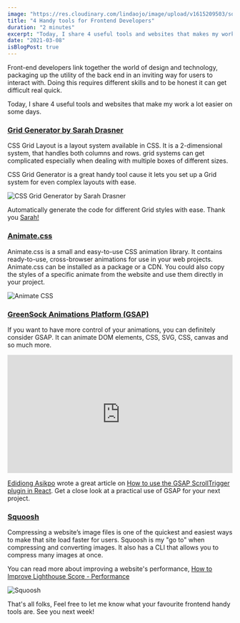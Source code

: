 ```yaml
---
image: "https://res.cloudinary.com/lindaojo/image/upload/v1615209503/squoosh_zblvdf.png"
title: "4 Handy tools for Frontend Developers"
duration: "2 minutes"
excerpt: "Today, I share 4 useful tools and websites that makes my work a lot easier on some days."
date: "2021-03-08"
isBlogPost: true
---
```


Front-end developers link together the world of design and technology, packaging up the utility of the back end in an inviting way for users to interact with. Doing this requires different skills and to be honest it can get difficult real quick.

Today, I share 4 useful tools and websites that make my work a lot easier on some days.

<a href="https://cssgrid-generator.netlify.app/" class="link" target="_blank" rel="noopener"><h3>Grid Generator by Sarah Drasner</h3></a>

CSS Grid Layout is a layout system available in CSS. It is a 2-dimensional system, that handles both columns and rows. grid systems can get complicated especially when dealing with multiple boxes of different sizes.

CSS Grid Generator is a great handy tool cause it lets you set up a Grid system for even complex layouts with ease.

<div class="centered-image lg:w-2/3 md:w-2/3 sm:w-56">

![CSS Grid Generator by Sarah Drasner](https://res.cloudinary.com/lindaojo/image/upload/v1615209504/css-grid-generator_bgerxc.png)

</div>

Automatically generate the code for different Grid styles with ease. Thank you <a href="https://twitter.com/sarah_edo" class="link" target="_blank" rel="noopener">Sarah!</a>

<a href="https://animate.style" class="link" target="_blank" rel="noopener"><h3>Animate.css</h3></a>

Animate.css is a small and easy-to-use CSS animation library. It contains ready-to-use, cross-browser animations for use in your web projects. Animate.css can be installed as a package or a CDN. You could also copy the styles of a specific animate from the website and use them directly in your project.

<div class="centered-image lg:w-2/3 md:w-2/3 sm:w-56">

![Animate CSS](https://res.cloudinary.com/lindaojo/image/upload/v1615209503/animate-css_fqwk4f.png)

</div>

<a href="https://greensock.com/gsap/" class="link" target="_blank" rel="noopener"><h3>GreenSock Animations Platform (GSAP)</h3></a>

If you want to have more control of your animations, you can definitely consider GSAP. It can animate DOM elements, CSS, SVG, CSS, canvas and so much more.

<iframe height="265" style="width: 100%;" scrolling="no" title="GSAP Basic Tween" src="https://codepen.io/GreenSock/embed/wvwEOZL?height=265&theme-id=dark&default-tab=js,result" frameborder="no" loading="lazy" allowtransparency="true" allowfullscreen="true">
  See the Pen <a href='https://codepen.io/GreenSock/pen/wvwEOZL'>GSAP Basic Tween</a> by GreenSock
  (<a href='https://codepen.io/GreenSock'>@GreenSock</a>) on <a href='https://codepen.io'>CodePen</a>.
</iframe>

<a href="https://edidiongasikpo.com" class="link" target="_blank">Edidiong Asikpo</a> wrote a great article on <a href="https://edidiongasikpo.com/using-gsap-scrolltrigger-plugin-in-react" class="link" target="_blank"  rel="noopener">How to use the GSAP ScrollTrigger plugin in React</a>. Get a close look at a practical use of GSAP for your next project.

<a href="https://squoosh.app" class="link" target="_blank" rel="noopener"><h3>Squoosh</h3></a>

Compressing a website’s image files is one of the quickest and easiest ways to make that site load faster for users.
Squoosh is my "go to" when compressing and converting images. It also has a CLI that allows you to compress many images at once.


You can read more about improving a website's performance,  <a href="https://www.lindaojo.com/blog/how-to-improve-lighthouse-score-performance/" class="link" target="_blank" rel="noopener">How to Improve Lighthouse Score - Performance</a>

<div class="centered-image lg:w-2/3 md:w-2/3 sm:w-56">

![Squoosh](https://res.cloudinary.com/lindaojo/image/upload/v1615209503/squoosh_zblvdf.png)

</div>

That's all folks, Feel free to let me know what your favourite frontend handy tools are. See you next week!